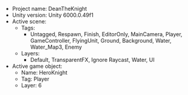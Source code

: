 <!-- UNITY CODE ASSIST INSTRUCTIONS START -->
- Project name: DeanTheKnight
- Unity version: Unity 6000.0.49f1
- Active scene:
  - Tags:
    - Untagged, Respawn, Finish, EditorOnly, MainCamera, Player, GameController, FlyingUnit, Ground, Background, Water, Water_Map3, Enemy
  - Layers:
    - Default, TransparentFX, Ignore Raycast, Water, UI
- Active game object:
  - Name: HeroKnight
  - Tag: Player
  - Layer: 6
<!-- UNITY CODE ASSIST INSTRUCTIONS END -->